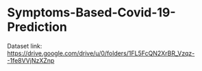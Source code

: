 # Symptoms-Based-Covid-19-Prediction

Dataset link: https://drive.google.com/drive/u/0/folders/1FL5FcQN2XrBR_Vzqz--1fe8VVjNzXZnp

